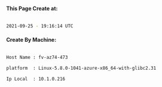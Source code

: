 
   
#### This Page Create at:

```bash

2021-09-25 - 19:16:14 UTC

```

#### Create By Machine:

```bash

Host Name : fv-az74-473

platform  : Linux-5.8.0-1041-azure-x86_64-with-glibc2.31

Ip Local  : 10.1.0.216

```


